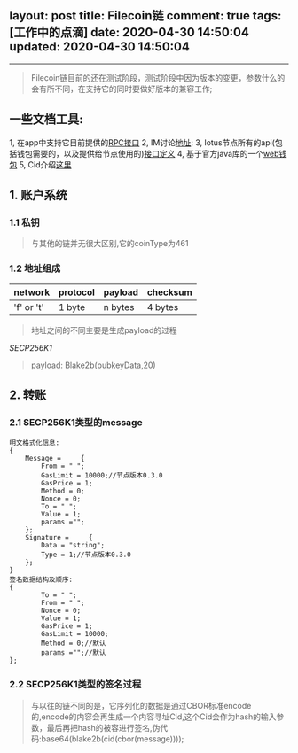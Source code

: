 layout: post
title: Filecoin链
comment: true
tags: [工作中的点滴]
date: 2020-04-30 14:50:04
updated: 2020-04-30 14:50:04
---

------


>Filecoin链目前的还在测试阶段，测试阶段中因为版本的变更，参数什么的会有所不同，在支持它的同时要做好版本的兼容工作;

## 一些文档工具:

1, 在app中支持它目前提供的[RPC接口][1]
2, IM讨论[地址][2]:
3, lotus节点所有的api(包括钱包需要的，以及提供给节点使用的)[接口定义][3]
4, 基于官方java库的一个[web钱包][4]
5, Cid介绍[这里][5]
<!--more-->

## 1. 账户系统

### 1.1 私钥

>与其他的链并无很大区别,它的coinType为461

### 1.2 地址组成

|  network   | protocol | payload | checksum |
|------------|----------|---------|----------|
| 'f' or 't' |  1 byte  | n bytes | 4 bytes  |

>地址之间的不同主要是生成payload的过程

*SECP256K1*
>payload: Blake2b(pubkeyData,20)

## 2. 转账

### 2.1 SECP256K1类型的message

```Objective-OC
明文格式化信息:
{
    Message =     {
        From = " ";
        GasLimit = 10000;//节点版本0.3.0
        GasPrice = 1;
        Method = 0;
        Nonce = 0;
        To = " ";
        Value = 1;
        params ="";
    };
    Signature =     {
        Data = "string";
        Type = 1;//节点版本0.3.0
    };
}
签名数据结构及顺序:
{
        To = " ";
        From = " ";
        Nonce = 0;
        Value = 1;
        GasPrice = 1;
        GasLimit = 10000;
        Method = 0;//默认
        params ="";//默认
};
```
### 2.2 SECP256K1类型的签名过程

>与以往的链不同的是，它序列化的数据是通过CBOR标准encode的,encode的内容会再生成一个内容寻址Cid,这个Cid会作为hash的输入参数，最后再把hash的被容进行签名,伪代码:base64(blake2b(cid(cbor(message))));


  [1]: https://documenter.getpostman.com/view/4872192/SWLh5mUd?version=latest#d3695114-9bbb-4f63-a8d3-f7432e7c10da
  [2]: https://app.slack.com/client/TEHTVS1L6/CEGN061C5/files/F0138EJ3A8G
  [3]: https://github.com/filecoin-project/lotus/blob/master/api/api_full.go
  [4]: https://wallet.gamma.xjxh.pro/
  [5]: https://github.com/ipld/cid